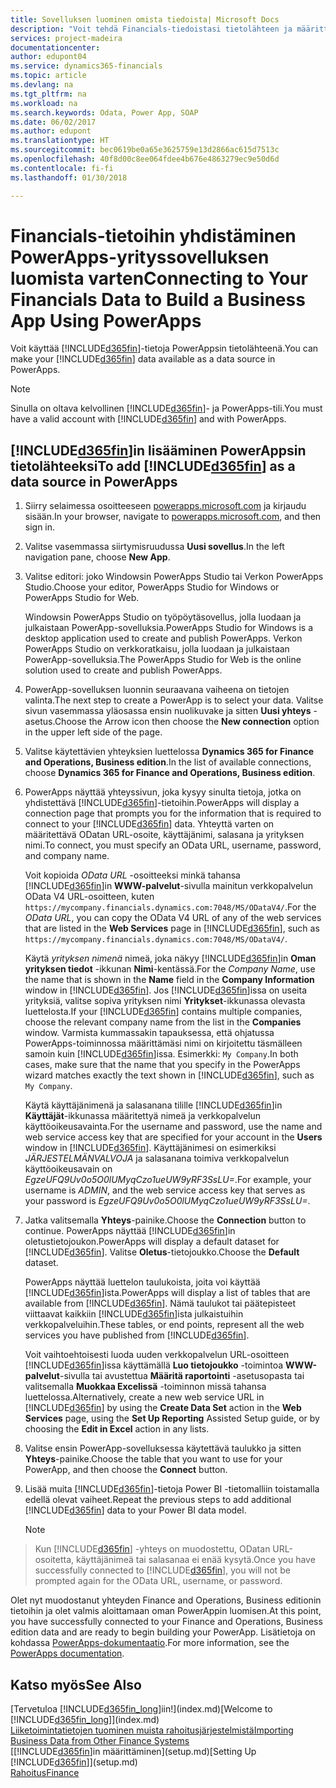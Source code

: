 ```yaml
---
title: Sovelluksen luominen omista tiedoista| Microsoft Docs
description: "Voit tehdä Financials-tiedoistasi tietolähteen ja määrittää verkkopalveluidesi OData-osoitteen, jolla luot PowerApps-sovelluksen avulla yrityssovelluksen."
services: project-madeira
documentationcenter: 
author: edupont04
ms.service: dynamics365-financials
ms.topic: article
ms.devlang: na
ms.tgt_pltfrm: na
ms.workload: na
ms.search.keywords: Odata, Power App, SOAP
ms.date: 06/02/2017
ms.author: edupont
ms.translationtype: HT
ms.sourcegitcommit: bec0619be0a65e3625759e13d2866ac615d7513c
ms.openlocfilehash: 40f8d00c8ee064fdee4b676e4863279ec9e50d6d
ms.contentlocale: fi-fi
ms.lasthandoff: 01/30/2018

---
```

# <a name="connecting-to-your-financials-data-to-build-a-business-app-using-powerapps"></a><span data-ttu-id="ee73a-103">Financials-tietoihin yhdistäminen PowerApps-yrityssovelluksen luomista varten</span><span class="sxs-lookup"><span data-stu-id="ee73a-103">Connecting to Your Financials Data to Build a Business App Using PowerApps</span></span>
<span data-ttu-id="ee73a-104">Voit käyttää [!INCLUDE[d365fin](includes/d365fin_md.md)]-tietoja PowerAppsin tietolähteenä.</span><span class="sxs-lookup"><span data-stu-id="ee73a-104">You can make your [!INCLUDE[d365fin](includes/d365fin_md.md)] data available as a data source in PowerApps.</span></span>  

> [!NOTE]  
>   <span data-ttu-id="ee73a-105">Sinulla on oltava kelvollinen [!INCLUDE[d365fin](includes/d365fin_md.md)]- ja PowerApps-tili.</span><span class="sxs-lookup"><span data-stu-id="ee73a-105">You must have a valid account with [!INCLUDE[d365fin](includes/d365fin_md.md)] and with PowerApps.</span></span>  

## <a name="to-add-included365finincludesd365finmdmd-as-a-data-source-in-powerapps"></a><span data-ttu-id="ee73a-106">[!INCLUDE[d365fin](includes/d365fin_md.md)]in lisääminen PowerAppsin tietolähteeksi</span><span class="sxs-lookup"><span data-stu-id="ee73a-106">To add [!INCLUDE[d365fin](includes/d365fin_md.md)] as a data source in PowerApps</span></span>
1. <span data-ttu-id="ee73a-107">Siirry selaimessa osoitteeseen [powerapps.microsoft.com](https://powerapps.microsoft.com/en-us/) ja kirjaudu sisään.</span><span class="sxs-lookup"><span data-stu-id="ee73a-107">In your browser, navigate to [powerapps.microsoft.com](https://powerapps.microsoft.com/en-us/), and then sign in.</span></span>
2. <span data-ttu-id="ee73a-108">Valitse vasemmassa siirtymisruudussa **Uusi sovellus**.</span><span class="sxs-lookup"><span data-stu-id="ee73a-108">In the left navigation pane, choose **New App**.</span></span>
3. <span data-ttu-id="ee73a-109">Valitse editori: joko Windowsin PowerApps Studio tai Verkon PowerApps Studio.</span><span class="sxs-lookup"><span data-stu-id="ee73a-109">Choose your editor, PowerApps Studio for Windows or PowerApps Studio for Web.</span></span>

   <span data-ttu-id="ee73a-110">Windowsin PowerApps Studio on työpöytäsovellus, jolla luodaan ja julkaistaan PowerApp-sovelluksia.</span><span class="sxs-lookup"><span data-stu-id="ee73a-110">PowerApps Studio for Windows is a desktop application used to create and publish PowerApps.</span></span> <span data-ttu-id="ee73a-111">Verkon PowerApps Studio on verkkoratkaisu, jolla luodaan ja julkaistaan PowerApp-sovelluksia.</span><span class="sxs-lookup"><span data-stu-id="ee73a-111">The PowerApps Studio for Web is the online solution used to create and publish PowerApps.</span></span>
4. <span data-ttu-id="ee73a-112">PowerApp-sovelluksen luonnin seuraavana vaiheena on tietojen valinta.</span><span class="sxs-lookup"><span data-stu-id="ee73a-112">The next step to create a PowerApp is to select your data.</span></span> <span data-ttu-id="ee73a-113">Valitse sivun vasemmassa yläosassa ensin nuolikuvake ja sitten **Uusi yhteys** -asetus.</span><span class="sxs-lookup"><span data-stu-id="ee73a-113">Choose the Arrow icon then choose the **New connection** option in the upper left side of the page.</span></span>
5. <span data-ttu-id="ee73a-114">Valitse käytettävien yhteyksien luettelossa **Dynamics 365 for Finance and Operations, Business edition**.</span><span class="sxs-lookup"><span data-stu-id="ee73a-114">In the list of available connections, choose **Dynamics 365 for Finance and Operations, Business edition**.</span></span>
6. <span data-ttu-id="ee73a-115">PowerApps näyttää yhteyssivun, joka kysyy sinulta tietoja, jotka on yhdistettävä [!INCLUDE[d365fin](includes/d365fin_md.md)]-tietoihin.</span><span class="sxs-lookup"><span data-stu-id="ee73a-115">PowerApps will display a connection page that prompts you for the information that is required to connect to your [!INCLUDE[d365fin](includes/d365fin_md.md)] data.</span></span> <span data-ttu-id="ee73a-116">Yhteyttä varten on määritettävä ODatan URL-osoite, käyttäjänimi, salasana ja yrityksen nimi.</span><span class="sxs-lookup"><span data-stu-id="ee73a-116">To connect, you must specify an OData URL, username, password, and company name.</span></span>

   <span data-ttu-id="ee73a-117">Voit kopioida *OData URL* -osoitteeksi minkä tahansa [!INCLUDE[d365fin](includes/d365fin_md.md)]in **WWW-palvelut**-sivulla mainitun verkkopalvelun OData V4 URL-osoitteen, kuten `https://mycompany.financials.dynamics.com:7048/MS/ODataV4/`.</span><span class="sxs-lookup"><span data-stu-id="ee73a-117">For the *OData URL*, you can copy the OData V4 URL of any of the web services that are listed in the **Web Services** page in [!INCLUDE[d365fin](includes/d365fin_md.md)], such as `https://mycompany.financials.dynamics.com:7048/MS/ODataV4/`.</span></span>  

   <span data-ttu-id="ee73a-118">Käytä *yrityksen nimenä* nimeä, joka näkyy [!INCLUDE[d365fin](includes/d365fin_md.md)]in **Oman yrityksen tiedot** -ikkunan **Nimi**-kentässä.</span><span class="sxs-lookup"><span data-stu-id="ee73a-118">For the *Company Name*, use the name that is shown in the **Name** field in the **Company Information** window in [!INCLUDE[d365fin](includes/d365fin_md.md)].</span></span> <span data-ttu-id="ee73a-119">Jos [!INCLUDE[d365fin](includes/d365fin_md.md)]issa on useita yrityksiä, valitse sopiva yrityksen nimi **Yritykset**-ikkunassa olevasta luettelosta.</span><span class="sxs-lookup"><span data-stu-id="ee73a-119">If your [!INCLUDE[d365fin](includes/d365fin_md.md)] contains multiple companies, choose the relevant company name from the list in the **Companies** window.</span></span> <span data-ttu-id="ee73a-120">Varmista kummassakin tapauksessa, että ohjatussa PowerApps-toiminnossa määrittämäsi nimi on kirjoitettu täsmälleen samoin kuin [!INCLUDE[d365fin](includes/d365fin_md.md)]issa. Esimerkki: `My Company`.</span><span class="sxs-lookup"><span data-stu-id="ee73a-120">In both cases, make sure that the name that you specify in the PowerApps wizard matches exactly the text shown in [!INCLUDE[d365fin](includes/d365fin_md.md)], such as `My Company`.</span></span>

   <span data-ttu-id="ee73a-121">Käytä käyttäjänimenä ja salasanana tilille [!INCLUDE[d365fin](includes/d365fin_md.md)]in **Käyttäjät**-ikkunassa määritettyä nimeä ja verkkopalvelun käyttöoikeusavainta.</span><span class="sxs-lookup"><span data-stu-id="ee73a-121">For the username and password, use the name and web service access key that are specified for your account in the **Users** window in [!INCLUDE[d365fin](includes/d365fin_md.md)].</span></span> <span data-ttu-id="ee73a-122">Käyttäjänimesi on esimerkiksi *JÄRJESTELMÄNVALVOJA* ja salasanana toimiva verkkopalvelun käyttöoikeusavain on *EgzeUFQ9Uv0o5O0lUMyqCzo1ueUW9yRF3SsLU=*.</span><span class="sxs-lookup"><span data-stu-id="ee73a-122">For example, your username is *ADMIN*, and the web service access key that serves as your password is *EgzeUFQ9Uv0o5O0lUMyqCzo1ueUW9yRF3SsLU=*.</span></span>
7. <span data-ttu-id="ee73a-123">Jatka valitsemalla **Yhteys**-painike.</span><span class="sxs-lookup"><span data-stu-id="ee73a-123">Choose the **Connection** button to continue.</span></span> <span data-ttu-id="ee73a-124">PowerApps näyttää [!INCLUDE[d365fin](includes/d365fin_md.md)]in oletustietojoukon.</span><span class="sxs-lookup"><span data-stu-id="ee73a-124">PowerApps will display a default dataset for [!INCLUDE[d365fin](includes/d365fin_md.md)].</span></span> <span data-ttu-id="ee73a-125">Valitse **Oletus**-tietojoukko.</span><span class="sxs-lookup"><span data-stu-id="ee73a-125">Choose the **Default** dataset.</span></span>

   <span data-ttu-id="ee73a-126">PowerApps näyttää luettelon taulukoista, joita voi käyttää [!INCLUDE[d365fin](includes/d365fin_md.md)]ista.</span><span class="sxs-lookup"><span data-stu-id="ee73a-126">PowerApps will display a list of tables that are available from [!INCLUDE[d365fin](includes/d365fin_md.md)].</span></span> <span data-ttu-id="ee73a-127">Nämä taulukot tai päätepisteet viittaavat kaikkiin [!INCLUDE[d365fin](includes/d365fin_md.md)]ista julkaistuihin verkkopalveluihin.</span><span class="sxs-lookup"><span data-stu-id="ee73a-127">These tables, or end points,  represent all the web services you have published from [!INCLUDE[d365fin](includes/d365fin_md.md)].</span></span>

   <span data-ttu-id="ee73a-128">Voit vaihtoehtoisesti luoda uuden verkkopalvelun URL-osoitteen [!INCLUDE[d365fin](includes/d365fin_md.md)]issa käyttämällä **Luo tietojoukko** -toimintoa **WWW-palvelut**-sivulla tai avustettua **Määritä raportointi** -asetusopasta tai valitsemalla **Muokkaa Excelissä** -toiminnon missä tahansa luettelossa.</span><span class="sxs-lookup"><span data-stu-id="ee73a-128">Alternatively, create a new web service URL in [!INCLUDE[d365fin](includes/d365fin_md.md)] by using the **Create Data Set** action in the **Web Services** page, using the **Set Up Reporting** Assisted Setup guide, or by choosing the **Edit in Excel** action in any lists.</span></span>
8. <span data-ttu-id="ee73a-129">Valitse ensin PowerApp-sovelluksessa käytettävä taulukko ja sitten **Yhteys**-painike.</span><span class="sxs-lookup"><span data-stu-id="ee73a-129">Choose the table that you want to use for your PowerApp, and then choose the **Connect** button.</span></span>
9. <span data-ttu-id="ee73a-130">Lisää muita [!INCLUDE[d365fin](includes/d365fin_md.md)]-tietoja Power BI -tietomalliin toistamalla edellä olevat vaiheet.</span><span class="sxs-lookup"><span data-stu-id="ee73a-130">Repeat the previous steps to add additional [!INCLUDE[d365fin](includes/d365fin_md.md)] data to your Power BI data model.</span></span>

   > [!NOTE]  
>    <span data-ttu-id="ee73a-131">Kun [!INCLUDE[d365fin](includes/d365fin_md.md)] -yhteys on muodostettu, ODatan URL-osoitetta, käyttäjänimeä tai salasanaa ei enää kysytä.</span><span class="sxs-lookup"><span data-stu-id="ee73a-131">Once you have successfully connected to [!INCLUDE[d365fin](includes/d365fin_md.md)], you will not be prompted again for the OData URL, username, or password.</span></span>

<span data-ttu-id="ee73a-132">Olet nyt muodostanut yhteyden Finance and Operations, Business editionin tietoihin ja olet valmis aloittamaan oman PowerAppin luomisen.</span><span class="sxs-lookup"><span data-stu-id="ee73a-132">At this point, you have successfully connected to your Finance and Operations, Business edition data and are ready to begin building your PowerApp.</span></span> <span data-ttu-id="ee73a-133">Lisätietoja on kohdassa [PowerApps-dokumentaatio](https://powerapps.microsoft.com/tutorials/getting-started/).</span><span class="sxs-lookup"><span data-stu-id="ee73a-133">For more information, see the [PowerApps documentation](https://powerapps.microsoft.com/tutorials/getting-started/).</span></span>

## <a name="see-also"></a><span data-ttu-id="ee73a-134">Katso myös</span><span class="sxs-lookup"><span data-stu-id="ee73a-134">See Also</span></span>
<span data-ttu-id="ee73a-135">[Tervetuloa [!INCLUDE[d365fin_long](includes/d365fin_long_md.md)]iin!](index.md)</span><span class="sxs-lookup"><span data-stu-id="ee73a-135">[Welcome to [!INCLUDE[d365fin_long](includes/d365fin_long_md.md)]](index.md)</span></span>  
[<span data-ttu-id="ee73a-136">Liiketoimintatietojen tuominen muista rahoitusjärjestelmistä</span><span class="sxs-lookup"><span data-stu-id="ee73a-136">Importing Business Data from Other Finance Systems</span></span>](upload-data.md)  
<span data-ttu-id="ee73a-137">[[!INCLUDE[d365fin](includes/d365fin_md.md)]in määrittäminen](setup.md)</span><span class="sxs-lookup"><span data-stu-id="ee73a-137">[Setting Up [!INCLUDE[d365fin](includes/d365fin_md.md)]](setup.md)</span></span>  
[<span data-ttu-id="ee73a-138">Rahoitus</span><span class="sxs-lookup"><span data-stu-id="ee73a-138">Finance</span></span>](finance.md)  

